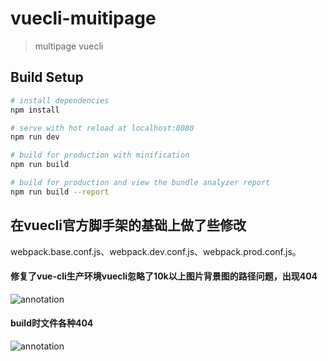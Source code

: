 # vuecli-muitipage

> multipage vuecli

## Build Setup

``` bash
# install dependencies
npm install

# serve with hot reload at localhost:8080
npm run dev

# build for production with minification
npm run build

# build for production and view the bundle analyzer report
npm run build --report
```

## 在vuecli官方脚手架的基础上做了些修改
webpack.base.conf.js、webpack.dev.conf.js、webpack.prod.conf.js。

#### 修复了vue-cli生产环境vuecli忽略了10k以上图片背景图的路径问题，出现404
![annotation](http://upload-images.jianshu.io/upload_images/3402722-c8d211d5f44d1c02.png?imageMogr2/auto-orient/strip%7CimageView2/2/w/1240)

#### build时文件各种404
![annotation](http://upload-images.jianshu.io/upload_images/3402722-19592d6a85184e2c.png?imageMogr2/auto-orient/strip%7CimageView2/2/w/1240)

